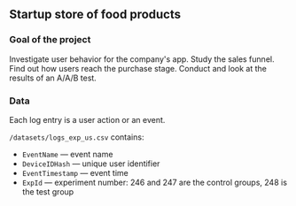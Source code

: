 ## Startup store of food products

### Goal of the project
Investigate user behavior for the company's app. Study the sales funnel. Find out how users reach the purchase stage. Conduct and look at the results of an A/A/B test.

### Data
Each log entry is a user action or an event.

`/datasets/logs_exp_us.csv` contains:
- `EventName` — event name
- `DeviceIDHash` — unique user identifier
- `EventTimestamp` — event time
- `ExpId` — experiment number: 246 and 247 are the control groups, 248 is the test group
